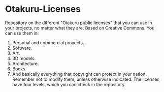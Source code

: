 # Otakuru-Licenses
Repository on the different "Otakuru public licenses" that you can use in your projects, no matter what they are.
Based on Creative Commons.
You can use them in:
1. Personal and commercial proyects.
2. Software.
3. Art.
4. 3D models.
5. Architecture.
6. Books.
7. And basically everything that copyright can protect in your nation.
Remember not to modify them, unless otherwise indicated.
The licenses have four levels, which you can check in the repository.
